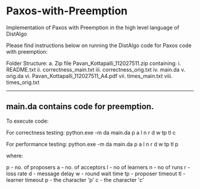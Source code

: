 # Paxos-with-Preemption
Implementation of Paxos with Preemption in the high level language of DistAlgo

Please find instructions below on running the DistAlgo code for Paxos code with preemption:

Folder Structure:
	a. Zip file Pavan_Kottapalli_112027511.zip containing:
		i. 		README.txt
		ii. 	correctness_main.txt
		iii.	correctness_orig.txt
		iv.		main.da
		v. 		orig.da
		vi.		Pavan_Kottapalli_112027511_A4.pdf
		vii.	times_main.txt
		viii.	times_orig.txt
		
-------------------------------------------------------------------------------------------------
main.da contains code for preemption.
-------------------------------------------------------------------------------------------------

To execute code:

For correctness testing:
 python.exe -m da main.da p a l n r d w tp tl c

For performance testing:
python.exe -m da main.da p a l n r d w tp tl p


where:

p - no. of proposers
a - no. of acceptors
l - no of learners
n - no of runs
r - loss rate
d - message delay
w - round wait time
tp - proposer timeout
tl - learner timeout
p - the character 'p'
c - the character 'c'
